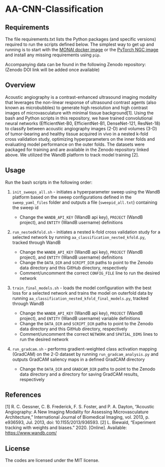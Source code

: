 # AA-CNN-Classification

## Requirements

The file requirements.txt lists the Python packages (and specific versions) required to run the scripts defined below. The simplest way to get up and running is to start with the [MONAI docker image](https://docs.monai.io/en/latest/installation.html#from-dockerhub) or the [PyTorch NGC image](https://catalog.ngc.nvidia.com/orgs/nvidia/containers/pytorch) and install any missing requirements using `pip`.

Accompanying data can be found in the following Zenodo repository: (Zenodo DOI link will be added once available)

## Overview

Acoustic angiography is a contrast-enhanced ultrasound imaging modality that leverages the non-linear response of ultrasound contrast agents (also known as microbubbles) to generate high resolution and high contrast images of microvasculature with minimal tissue background[1]. Using the bash and Python scripts in this repository, we have trained convolutional neural networks (EfficientNet-B0, EfficientNet-B1, DenseNet-121, ResNet-18) to classify between acoustic angiography images (2-D) and volumes (3-D) of tumor-bearing and healthy tissue acquired in vivo in a nested k-fold cross validation study, optimizing hyperparameters on the inner folds and evaluating model performance on the outer folds. The datasets were packaged for training and are available in the Zenodo repository linked above. We utilized the WandB platform to track model training [2]. 

## Usage

Run the bash scripts in the following order:

1. `init_sweeps_all.sh` - initiates a hyperparameter sweep using the WandB platform based on the sweep configurations defined in the `sweep_yaml_files` folder and outputs a file (`sweepid_all.txt`) containing the sweep id
    - Change the `WANDB_API_KEY` (WandB api key), `PROJECT` (WandB project), and `ENTITY` (WandB username) definitions

2. `run_nestedkfold.sh` - initiates a nested k-fold cross validation study for a selected network by running `aa_classification_nested_kfold.py`, tracked through WandB
    - Change the `WANDB_API_KEY` (WandB api key), `PROJECT` (WandB project), and `ENTITY` (WandB username) definitions
    - Change the `DATA_DIR` and `SCRIPT_DIR` paths to point to the Zenodo data directory and this GitHub directory, respectively
    - Comment/uncomment the correct `CONFIG_FILE` line to run the desired network

3. `train_final_models.sh` - loads the model configuration with the best loss for a selected network and trains the model on outerfold data by running `aa_classification_nested_kfold_final_models.py`, tracked through WandB
    - Change the `WANDB_API_KEY` (WandB api key), `PROJECT` (WandB project), and `ENTITY` (WandB username) variable definitions
    - Change the `DATA_DIR` and `SCRIPT_DIR` paths to point to the Zenodo data directory and this GitHub directory, respectively
    - Comment/uncomment the correct `NETWORK` and `SPATIAL_DIMS` lines to run the desired network

4. `run_gradcam.sh` - performs gradient-weighted class activation mapping (GradCAM) on the 2-D dataset by running `run_gradcam_analysis.py` and outputs GradCAM saliency maps in a defined GradCAM directory
    - Change the `DATA_DIR` and `GRADCAM_DIR` paths to point to the Zenodo data directory and a directory for saving GradCAM results, respectively

## References

[1] R. C. Gessner, C. B. Frederick, F. S. Foster, and P. A. Dayton, “Acoustic Angiography: A New Imaging Modality for Assessing Microvasculature Architecture,” International Journal of Biomedical Imaging, vol. 2013, p. e936593, Jul. 2013, doi: 10.1155/2013/936593.
[2] L. Biewald, “Experiment tracking with weights and biases.” 2020. [Online]. Available: https://www.wandb.com/

## License

The codes are licensed under the MIT license.
